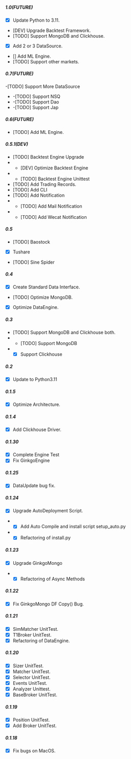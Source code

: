 ##### 1.0(FUTURE)
  - [x] Update Python to 3.11.
  - [DEV] Upgrade Backtest Framework.
  - [TODO] Support MongoDB and Clickhouse.
  - [x] Add 2 or 3 DataSource.
  - [] Add ML Engine.
  - [TODO] Support other markets.

##### 0.7(FUTURE)
  -[TODO]  Support More DataSource
  - -[TODO]  Support NSQ
  - -[TODO]  Support Dao
  - -[TODO]  Support Jap

##### 0.6(FUTURE)
  - [TODO] Add ML Engine.

##### 0.5.1(DEV)
  - [TODO] Backtest Engine Upgrade
  - - [DEV] Optimize Backtest Engine
  - - [TODO] Backtest Engine Unittest
  - [TODO] Add Trading Records.
  - [TODO] Add CLI
  - [TODO] Add Notification
  - - [TODO] Add Mail Notification
  - - [TODO] Add Wecat Notification

##### 0.5
  - [TODO] Baostock
  - [x] Tushare
  - [TODO] Sine Spider

##### 0.4
  - [x] Create Standard Data Interface.
  - [TODO] Optimize MongoDB.
  - [x] Optimize DataEngine.

##### 0.3
  - [TODO] Support MongoDB and Clickhouse both.
  - - [TODO] Support MongoDB
  - - [x] Support Clickhouse

##### 0.2
  - [x] Update to Python3.11

##### 0.1.5
  - [x] Optimize Architecture.

##### 0.1.4
  - [x] Add Clickhouse Driver.

##### 0.1.30
  - [x] Complete Engine Test
  - [x] Fix GinkgoEngine

##### 0.1.25
  - [x] DataUpdate bug fix.

##### 0.1.24
  - [x] Upgrade AutoDeployment Script.
  - - [x] Add Auto Compile and install script  setup_auto.py
  - - [x] Refactoring of install.py

##### 0.1.23
  - [x] Upgrade GinkgoMongo
  - - [x] Refactoring of Async Methods

##### 0.1.22
  - [x] Fix GinkgoMongo DF Copy() Bug.

##### 0.1.21
  - [x] SimMatcher UnitTest.
  - [x] T1Broker UnitTest.
  - [x] Refactoring of DataEngine.

##### 0.1.20
  - [x] Sizer UnitTest.
  - [x] Matcher UnitTest.
  - [x] Selector UnitTest.
  - [x] Events UnitTest.
  - [x] Analyzer Unittest.
  - [x] BaseBroker UnitTest.
##### 0.1.19
  - [x] Position UnitTest.
  - [x] Add Broker UnitTest.

##### 0.1.18
  - [x] Fix bugs on MacOS.
